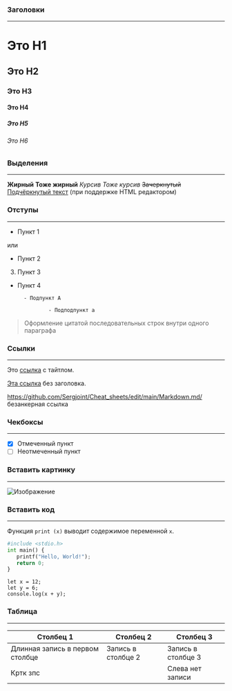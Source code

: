 ### **Заголовки**
___
# Это H1
## Это H2 ##
### Это H3
#### Это H4 ####
##### Это H5 #####
###### Это H6

### **Выделения**
___
__Жирный__
**Тоже жирный**
*Курсив*
_Тоже курсив_
~~Зачеркнутый~~
<u>Подчёркнутый текст</u> (при поддержке HTML редактором)

### **Отступы**
___
+ Пункт 1

или

* Пункт 2

3. Пункт 3

- Пункт 4

        - Подпункт A

                - Подподпункт a
> Оформление цитатой
последовательных строк
внутри одного параграфа

  ### **Ссылки**
___
Это [ссылка]( https://github.com/Sergjoint/Cheat_sheets/edit/main/Markdown.md "Шпаргалка Markdown") с тайтлом.

[Эта ссылка](https://github.com/Sergjoint/Cheat_sheets/edit/main/Markdown.md) без заголовка.

<https://github.com/Sergjoint/Cheat_sheets/edit/main/Markdown.md/> безанкерная ссылка

  ### **Чекбоксы**
___
- [x] Отмеченный пункт
- [ ] Неотмеченный пункт

### **Вставить картинку**
___
![Изображение](https://avatars.githubusercontent.com/u/103567181?v=4)

### **Вставить код**
___
Функция `print (x)` выводит содержимое переменной ```x```.

```python
#include <stdio.h>
int main() {
   printf("Hello, World!");
   return 0;
}
```

	let x = 12;
	let y = 6;
	console.log(x + y);
 
### **Таблица**
___
|Столбец 1|Столбец 2|Столбец 3|
|-|--------|---|
|Длинная запись в первом столбце|Запись в столбце 2|Запись в столбце 3|
|Кртк зпс| |Слева нет записи|
